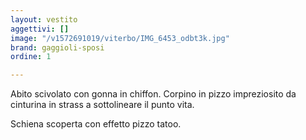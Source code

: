 ```yaml
---
layout: vestito
aggettivi: []
image: "/v1572691019/viterbo/IMG_6453_odbt3k.jpg"
brand: gaggioli-sposi
ordine: 1

---
```

Abito scivolato con gonna in chiffon. Corpino in pizzo impreziosito da cinturina in strass a sottolineare il punto vita.

Schiena scoperta con effetto pizzo tatoo.